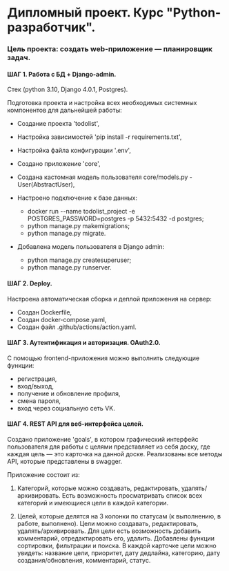 # Дипломный проект. Курс "Python-разработчик".

### Цель проекта: создать web-приложение — планировщик задач.

#### ШАГ 1. Работа с БД + Django-admin.

Стек (python 3.10, Django 4.0.1, Postgres).

Подготовка проекта и настройка всех необходимых системных компонентов для дальнейшей работы:

- Создание проекта 'todolist',
- Настройка зависимостей 'pip install -r requirements.txt',
- Настройка файла конфигурации '.env',
- Создано приложение 'core',
- Создана кастомная модель пользователя core/models.py - User(AbstractUser),
- Настроено подключение к базе данных:
    - docker run --name todolist_project -e POSTGRES_PASSWORD=postgres -p 5432:5432 -d postgres;
    - python manage.py makemigrations;
    - python manage.py migrate.
    
  
- Добавлена модель пользователя в Django admin:
    - python manage.py createsuperuser;
    - python manage.py runserver.

#### ШАГ 2. Deploy.

Настроена автоматическая сборка и деплой приложения на сервер:

- Создан Dockerfile,
- Создан docker-compose.yaml,
- Создан файл .github/actions/action.yaml.

#### ШАГ 3. Аутентификация и авторизация. OAuth2.0.

С помощью frontend-приложения можно выполнить следующие функции:

- регистрация,
- вход/выход,
- получение и обновление профиля,
- смена пароля,
- вход через социальную сеть VK.


 #### ШАГ 4. REST API для веб-интерфейса целей.

Создано приложение 'goals', в котором графический интерфейс пользователя для работы с целями представляет из себя доску, где каждая цель — это карточка на данной доске. 
Реализованы все методы API, которые представлены в swagger.

Приложение состоит из:
1. Категорий, которые можно создавать, редактировать, удалять/архивировать. Есть возможность просматривать список всех категорий и имеющиеся цели в каждой категории.
  
2. Целей, которые делятся на 3 колонки по статусам (к выполнению, в работе, выполнено). Цели можно создавать, редактировать, удалять/архивировать. Для цели есть возможность добавить комментарий, отредактировать его, удалить.
Добавлены функции сортировки, фильтрации и поиска. В каждой карточке цели можно увидеть: название цели, приоритет, дату дедлайна, категорию, дату создания/обновления, комментарий, статус.
  





